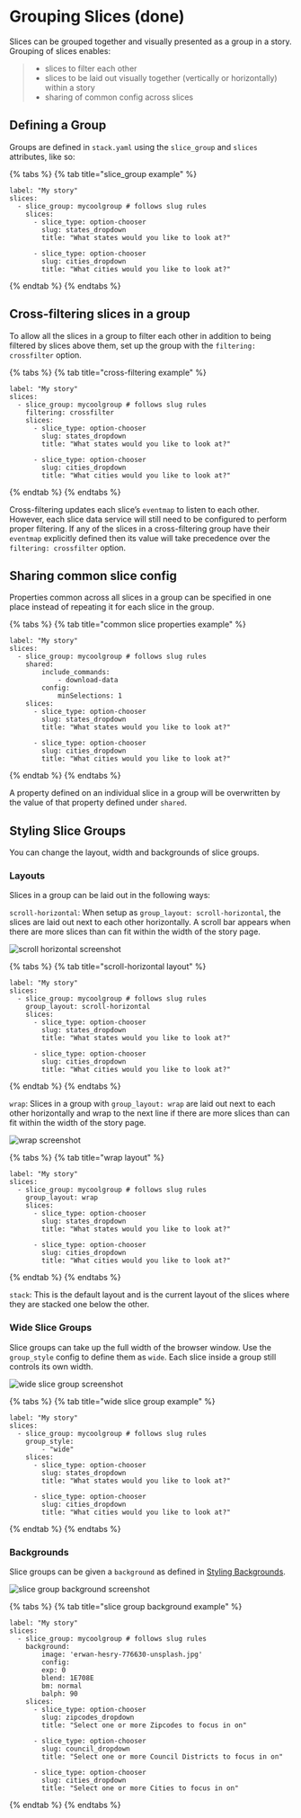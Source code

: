 # Grouping Slices \(done\)

Slices can be grouped together and visually presented as a group in a story. Grouping of slices enables:

> * slices to filter each other
> * slices to be laid out visually together \(vertically or horizontally\) within a story
> * sharing of common config across slices

## Defining a Group

Groups are defined in `stack.yaml` using the `slice_group` and `slices` attributes, like so:

{% tabs %}
{% tab title="slice\_group example" %}
```text
label: "My story"
slices:
  - slice_group: mycoolgroup # follows slug rules
    slices:
      - slice_type: option-chooser
        slug: states_dropdown
        title: "What states would you like to look at?"

      - slice_type: option-chooser
        slug: cities_dropdown
        title: "What cities would you like to look at?"
```
{% endtab %}
{% endtabs %}

## Cross-filtering slices in a group

To allow all the slices in a group to filter each other in addition to being filtered by slices above them, set up the group with the `filtering: crossfilter` option.

{% tabs %}
{% tab title="cross-filtering example" %}
```text
label: "My story"
slices:
  - slice_group: mycoolgroup # follows slug rules
    filtering: crossfilter
    slices:
      - slice_type: option-chooser
        slug: states_dropdown
        title: "What states would you like to look at?"

      - slice_type: option-chooser
        slug: cities_dropdown
        title: "What cities would you like to look at?"
```
{% endtab %}
{% endtabs %}

Cross-filtering updates each slice’s `eventmap` to listen to each other. However, each slice data service will still need to be configured to perform proper filtering. If any of the slices in a cross-filtering group have their `eventmap` explicitly defined then its value will take precedence over the `filtering: crossfilter` option.

## Sharing common slice config

Properties common across all slices in a group can be specified in one place instead of repeating it for each slice in the group.

{% tabs %}
{% tab title="common slice properties example" %}
```text
label: "My story"
slices:
  - slice_group: mycoolgroup # follows slug rules
    shared:
        include_commands:
            - download-data
        config:
            minSelections: 1
    slices:
      - slice_type: option-chooser
        slug: states_dropdown
        title: "What states would you like to look at?"

      - slice_type: option-chooser
        slug: cities_dropdown
        title: "What cities would you like to look at?"
```
{% endtab %}
{% endtabs %}

A property defined on an individual slice in a group will be overwritten by the value of that property defined under `shared`.

## Styling Slice Groups

You can change the layout, width and backgrounds of slice groups.

### Layouts

Slices in a group can be laid out in the following ways:

`scroll-horizontal`: When setup as `group_layout: scroll-horizontal`, the slices are laid out next to each other horizontally. A scroll bar appears when there are more slices than can fit within the width of the story page.

![scroll horizontal screenshot](../../.gitbook/assets/slice-group-layout-scroll-horizontal.png)

{% tabs %}
{% tab title="scroll-horizontal layout" %}
```text
label: "My story"
slices:
  - slice_group: mycoolgroup # follows slug rules
    group_layout: scroll-horizontal
    slices:
      - slice_type: option-chooser
        slug: states_dropdown
        title: "What states would you like to look at?"

      - slice_type: option-chooser
        slug: cities_dropdown
        title: "What cities would you like to look at?"
```
{% endtab %}
{% endtabs %}

`wrap`: Slices in a group with `group_layout: wrap` are laid out next to each other horizontally and wrap to the next line if there are more slices than can fit within the width of the story page.

![wrap screenshot](../../.gitbook/assets/slice-group-layout-wrap.png)

{% tabs %}
{% tab title="wrap layout" %}
```text
label: "My story"
slices:
  - slice_group: mycoolgroup # follows slug rules
    group_layout: wrap
    slices:
      - slice_type: option-chooser
        slug: states_dropdown
        title: "What states would you like to look at?"

      - slice_type: option-chooser
        slug: cities_dropdown
        title: "What cities would you like to look at?"
```
{% endtab %}
{% endtabs %}

`stack`: This is the default layout and is the current layout of the slices where they are stacked one below the other.

### Wide Slice Groups

Slice groups can take up the full width of the browser window. Use the `group_style` config to define them as `wide`. Each slice inside a group still controls its own width.

![wide slice group screenshot](../../.gitbook/assets/slice-group-style-wide.png)

{% tabs %}
{% tab title="wide slice group example" %}
```text
label: "My story"
slices:
  - slice_group: mycoolgroup # follows slug rules
    group_style:
        - "wide"
    slices:
      - slice_type: option-chooser
        slug: states_dropdown
        title: "What states would you like to look at?"

      - slice_type: option-chooser
        slug: cities_dropdown
        title: "What cities would you like to look at?"
```
{% endtab %}
{% endtabs %}

### Backgrounds

Slice groups can be given a `background` as defined in [Styling Backgrounds](../../enhancements-contents/styling-and-formatting/untitled-1.md#styling-backgrounds).

![slice group background screenshot](../../.gitbook/assets/slice-group-background.png)

{% tabs %}
{% tab title="slice group background example" %}
```text
label: "My story"
slices:
  - slice_group: mycoolgroup # follows slug rules
    background:
        image: 'erwan-hesry-776630-unsplash.jpg'
        config:
        exp: 0
        blend: 1E708E
        bm: normal
        balph: 90
    slices:
      - slice_type: option-chooser
        slug: zipcodes_dropdown
        title: "Select one or more Zipcodes to focus in on"

      - slice_type: option-chooser
        slug: council_dropdown
        title: "Select one or more Council Districts to focus in on"

      - slice_type: option-chooser
        slug: cities_dropdown
        title: "Select one or more Cities to focus in on"
```
{% endtab %}
{% endtabs %}

